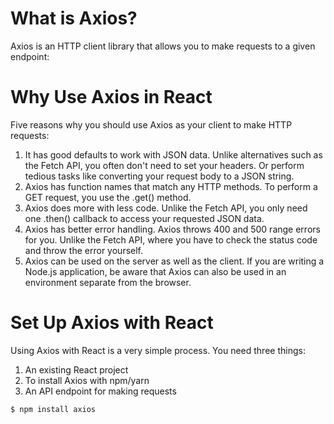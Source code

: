 # What is Axios?
Axios is an HTTP client library that allows you to make requests to a given endpoint:


# Why Use Axios in React
Five reasons why you should use Axios as your client to make HTTP requests:

1. It has good defaults to work with JSON data. Unlike alternatives such as the Fetch API, you often don't need to set your headers. Or perform tedious tasks like converting your request body to a JSON string.
2. Axios has function names that match any HTTP methods. To perform a GET request, you use the .get() method.
3. Axios does more with less code. Unlike the Fetch API, you only need one .then() callback to access your requested JSON data.
4. Axios has better error handling. Axios throws 400 and 500 range errors for you. Unlike the Fetch API, where you have to check the status code and throw the error yourself.
5. Axios can be used on the server as well as the client. If you are writing a Node.js application, be aware that Axios can also be used in an environment separate from the browser.

# Set Up Axios with React
Using Axios with React is a very simple process. You need three things:

1. An existing React project
2. To install Axios with npm/yarn
3. An API endpoint for making requests

```
$ npm install axios
```
